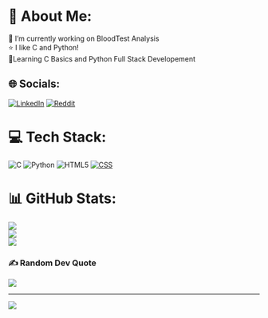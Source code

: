 # 💫 About Me:
🔭 I’m currently working on BloodTest Analysis<br>⭐ I like C and Python!<br>🌱Learning C Basics and Python Full Stack Developement<br>


## 🌐 Socials:
[![LinkedIn](https://img.shields.io/badge/LinkedIn-%230077B5.svg?logo=linkedin&logoColor=white)](https://linkedin.com/in/andrew-makaruks-989475279) [![Reddit](https://img.shields.io/badge/Reddit-%23FF4500.svg?logo=Reddit&logoColor=white)](https://reddit.com/user/ArachnidCareless3826) 

# 💻 Tech Stack:
![C](https://img.shields.io/badge/c-%2300599C.svg?style=for-the-badge&logo=c&logoColor=white) ![Python](https://img.shields.io/badge/python-3670A0?style=for-the-badge&logo=python&logoColor=ffdd54) ![HTML5](https://img.shields.io/badge/html5-%23E34F26.svg?style=for-the-badge&logo=html5&logoColor=white) [![CSS](https://img.shields.io/badge/CSS-639?logo=css&logoColor=fff)](#)
# 📊 GitHub Stats:
![](https://github-readme-stats.vercel.app/api?username=FreddieJohnsonPY&theme=dark&hide_border=false&include_all_commits=true&count_private=true)<br/>
![](https://nirzak-streak-stats.vercel.app/?user=FreddieJohnsonPY&theme=dark&hide_border=false)<br/>
![](https://github-readme-stats.vercel.app/api/top-langs/?username=FreddieJohnsonPY&theme=dark&hide_border=false&include_all_commits=true&count_private=true&layout=compact)

### ✍️ Random Dev Quote
![](https://quotes-github-readme.vercel.app/api?type=horizontal&theme=radical)

---
[![](https://visitcount.itsvg.in/api?id=FreddieJohnsonPY&icon=6&color=3)](https://visitcount.itsvg.in)

<!-- Proudly created with GPRM ( https://gprm.itsvg.in ) -->

